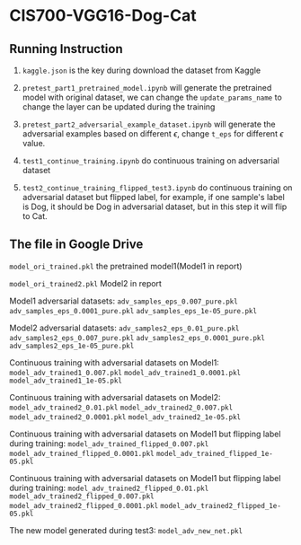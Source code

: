 # CIS700-VGG16-Dog-Cat

## Running Instruction
1. `kaggle.json` is the key during download the dataset from Kaggle

2. `pretest_part1_pretrained_model.ipynb` will generate the pretrained model with original dataset, we can change the `update_params_name` to change the layer can be updated during the training

3. `pretest_part2_adversarial_example_dataset.ipynb` will generate the adversarial examples based on different $\epsilon$, change `t_eps` for different $\epsilon$ value.

4. `test1_continue_training.ipynb` do continuous training on adversarial dataset

5. `test2_continue_training_flipped_test3.ipynb` do continuous training on adversarial dataset but flipped label, for example, if one sample's label is Dog, it should be Dog in adversarial dataset, but in this step it will flip to Cat.

## The file in Google Drive
`model_ori_trained.pkl` the pretrained model1(Model1 in report)

`model_ori_trained2.pkl` Model2 in report

Model1 adversarial datasets:
`adv_samples_eps_0.007_pure.pkl`
`adv_samples_eps_0.0001_pure.pkl`
`adv_samples_eps_1e-05_pure.pkl`

Model2 adversarial datasets:
`adv_samples2_eps_0.01_pure.pkl`
`adv_samples2_eps_0.007_pure.pkl`
`adv_samples2_eps_0.0001_pure.pkl`
`adv_samples2_eps_1e-05_pure.pkl`


Continuous training with adversarial datasets on Model1:
`model_adv_trained1_0.007.pkl` `model_adv_trained1_0.0001.pkl` `model_adv_trained1_1e-05.pkl`

Continuous training with adversarial datasets on Model2:
`model_adv_trained2_0.01.pkl`
`model_adv_trained2_0.007.pkl` `model_adv_trained2_0.0001.pkl` `model_adv_trained2_1e-05.pkl`

Continuous training with adversarial datasets on Model1 but flipping label during training:
`model_adv_trained_flipped_0.007.pkl` `model_adv_trained_flipped_0.0001.pkl` `model_adv_trained_flipped_1e-05.pkl`

Continuous training with adversarial datasets on Model1 but flipping label during training:
`model_adv_trained2_flipped_0.01.pkl`
`model_adv_trained2_flipped_0.007.pkl` `model_adv_trained2_flipped_0.0001.pkl` `model_adv_trained2_flipped_1e-05.pkl`

The new model generated during test3:
`model_adv_new_net.pkl`
